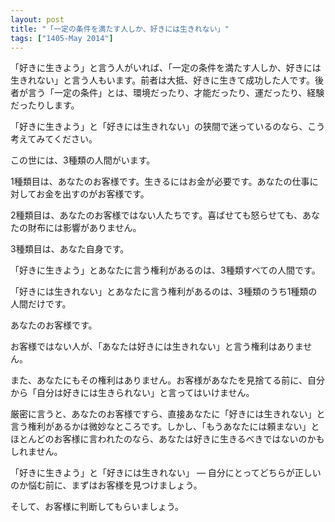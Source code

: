 ```yaml
---
layout: post
title: "「一定の条件を満たす人しか、好きには生きれない」"
tags: ["1405-May 2014"]
---
```


「好きに生きよう」と言う人がいれば、「一定の条件を満たす人しか、好きには生きれない」と言う人もいます。前者は大抵、好きに生きて成功した人です。後者が言う「一定の条件」とは、環境だったり、才能だったり、運だったり、経験だったりします。

「好きに生きよう」と「好きには生きれない」の狭間で迷っているのなら、こう考えてみてください。

この世には、3種類の人間がいます。

1種類目は、あなたのお客様です。生きるにはお金が必要です。あなたの仕事に対してお金を出すのがお客様です。

2種類目は、あなたのお客様ではない人たちです。喜ばせても怒らせても、あなたの財布には影響がありません。

3種類目は、あなた自身です。

「好きに生きよう」とあなたに言う権利があるのは、3種類すべての人間です。

「好きには生きれない」とあなたに言う権利があるのは、3種類のうち1種類の人間だけです。

あなたのお客様です。

お客様ではない人が、「あなたは好きには生きれない」と言う権利はありません。

また、あなたにもその権利はありません。お客様があなたを見捨てる前に、自分から「自分は好きには生きられない」と言ってはいけません。

厳密に言うと、あなたのお客様ですら、直接あなたに「好きには生きれない」と言う権利があるかは微妙なところです。しかし、「もうあなたには頼まない」とほとんどのお客様に言われたのなら、あなたは好きに生きるべきではないのかもしれません。

「好きに生きよう」と「好きには生きれない」 — 自分にとってどちらが正しいのか悩む前に、まずはお客様を見つけましょう。

そして、お客様に判断してもらいましょう。
